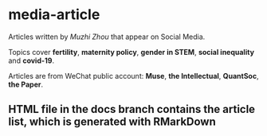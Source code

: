 # media-article

Articles written by *Muzhi Zhou* that appear on Social Media.

Topics cover **fertility**, **maternity policy**, **gender in STEM**, **social inequality** and **covid-19**.

Articles are from WeChat public account: **Muse**, **the Intellectual**, **QuantSoc**, **the Paper**.

## HTML file in the **docs** branch contains the article list, which is generated with **RMarkDown**
